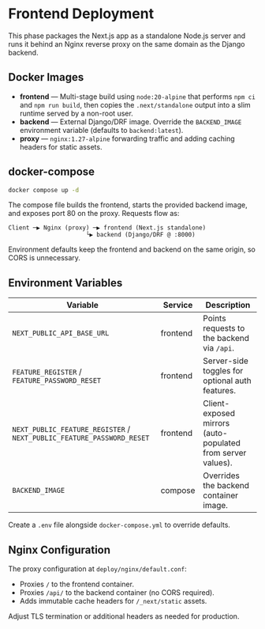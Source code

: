 # Frontend Deployment

This phase packages the Next.js app as a standalone Node.js server and runs it behind an Nginx reverse proxy on the same domain as the Django backend.

## Docker Images

- **frontend** — Multi-stage build using `node:20-alpine` that performs `npm ci` and `npm run build`, then copies the `.next/standalone` output into a slim runtime served by a non-root user.
- **backend** — External Django/DRF image. Override the `BACKEND_IMAGE` environment variable (defaults to `backend:latest`).
- **proxy** — `nginx:1.27-alpine` forwarding traffic and adding caching headers for static assets.

## docker-compose

```bash
docker compose up -d
```

The compose file builds the frontend, starts the provided backend image, and exposes port 80 on the proxy. Requests flow as:

```
Client ─▶ Nginx (proxy) ─▶ frontend (Next.js standalone)
                      └▶ backend (Django/DRF @ :8000)
```

Environment defaults keep the frontend and backend on the same origin, so CORS is unnecessary.

## Environment Variables

| Variable                                                              | Service  | Description                                                 |
| --------------------------------------------------------------------- | -------- | ----------------------------------------------------------- |
| `NEXT_PUBLIC_API_BASE_URL`                                            | frontend | Points requests to the backend via `/api`.                  |
| `FEATURE_REGISTER` / `FEATURE_PASSWORD_RESET`                         | frontend | Server-side toggles for optional auth features.             |
| `NEXT_PUBLIC_FEATURE_REGISTER` / `NEXT_PUBLIC_FEATURE_PASSWORD_RESET` | frontend | Client-exposed mirrors (auto-populated from server values). |
| `BACKEND_IMAGE`                                                       | compose  | Overrides the backend container image.                      |

Create a `.env` file alongside `docker-compose.yml` to override defaults.

## Nginx Configuration

The proxy configuration at `deploy/nginx/default.conf`:

- Proxies `/` to the frontend container.
- Proxies `/api/` to the backend container (no CORS required).
- Adds immutable cache headers for `/_next/static` assets.

Adjust TLS termination or additional headers as needed for production.
